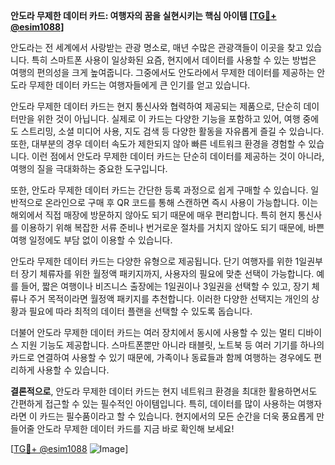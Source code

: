 **안도라 무제한 데이터 카드: 여행자의 꿈을 실현시키는 핵심 아이템 [[TG💪+ @esim1088](https://t.me/s/esim1088)]**

안도라는 전 세계에서 사랑받는 관광 명소로, 매년 수많은 관광객들이 이곳을 찾고 있습니다. 특히 스마트폰 사용이 일상화된 요즘, 현지에서 데이터를 사용할 수 있는 방법은 여행의 편의성을 크게 높여줍니다. 그중에서도 안도라에서 무제한 데이터를 제공하는 안도라 무제한 데이터 카드는 여행자들에게 큰 인기를 얻고 있습니다.

안도라 무제한 데이터 카드는 현지 통신사와 협력하여 제공되는 제품으로, 단순히 데이터만을 위한 것이 아닙니다. 실제로 이 카드는 다양한 기능을 포함하고 있어, 여행 중에도 스트리밍, 소셜 미디어 사용, 지도 검색 등 다양한 활동을 자유롭게 즐길 수 있습니다. 또한, 대부분의 경우 데이터 속도가 제한되지 않아 빠른 네트워크 환경을 경험할 수 있습니다. 이런 점에서 안도라 무제한 데이터 카드는 단순히 데이터를 제공하는 것이 아니라, 여행의 질을 극대화하는 중요한 도구입니다.

또한, 안도라 무제한 데이터 카드는 간단한 등록 과정으로 쉽게 구매할 수 있습니다. 일반적으로 온라인으로 구매 후 QR 코드를 통해 스캔하면 즉시 사용이 가능합니다. 이는 해외에서 직접 매장에 방문하지 않아도 되기 때문에 매우 편리합니다. 특히 현지 통신사를 이용하기 위해 복잡한 서류 준비나 번거로운 절차를 거치지 않아도 되기 때문에, 바쁜 여행 일정에도 부담 없이 이용할 수 있습니다.

안도라 무제한 데이터 카드는 다양한 유형으로 제공됩니다. 단기 여행자를 위한 1일권부터 장기 체류자를 위한 월정액 패키지까지, 사용자의 필요에 맞춘 선택이 가능합니다. 예를 들어, 짧은 여행이나 비즈니스 출장에는 1일권이나 3일권을 선택할 수 있고, 장기 체류나 주거 목적이라면 월정액 패키지를 추천합니다. 이러한 다양한 선택지는 개인의 상황과 필요에 따라 최적의 데이터 플랜을 선택할 수 있도록 돕습니다.

더불어 안도라 무제한 데이터 카드는 여러 장치에서 동시에 사용할 수 있는 멀티 디바이스 지원 기능도 제공합니다. 스마트폰뿐만 아니라 태블릿, 노트북 등 여러 기기를 하나의 카드로 연결하여 사용할 수 있기 때문에, 가족이나 동료들과 함께 여행하는 경우에도 편리하게 사용할 수 있습니다.

**결론적으로**, 안도라 무제한 데이터 카드는 현지 네트워크 환경을 최대한 활용하면서도 간편하게 접근할 수 있는 필수적인 아이템입니다. 특히, 데이터를 많이 사용하는 여행자라면 이 카드는 필수품이라고 할 수 있습니다. 현지에서의 모든 순간을 더욱 풍요롭게 만들어줄 안도라 무제한 데이터 카드를 지금 바로 확인해 보세요! 

[[TG💪+ @esim1088](https://t.me/s/esim1088) ![Image](https://i.postimg.cc/Y0z9fWf4/image.png)]